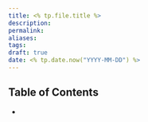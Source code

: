 ```yaml
---
title: <% tp.file.title %>
description: 
permalink: 
aliases: 
tags: 
draft: true
date: <% tp.date.now("YYYY-MM-DD") %>
---
```

## Table of Contents
- 